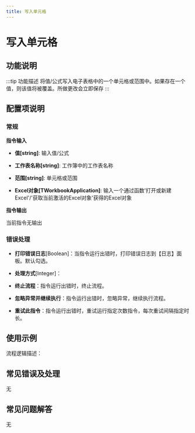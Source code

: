 ```yaml
---
title: 写入单元格
---
```


# 写入单元格

## 功能说明

:::tip 功能描述
将值/公式写入电子表格中的一个单元格或范围中。如果存在一个值，则该值将被覆盖。所做更改会立即保存
:::

## 配置项说明

### 常规

**指令输入**

- **值[string]**: 输入值/公式

- **工作表名称[string]**: 工作簿中的工作表名称

- **范围[string]**: 单元格或范围

- **Excel对象[TWorkbookApplication]**: 输入一个通过函数'打开或新建Excel'/'获取当前激活的Excel对象'获得的Excel对象


**指令输出**

当前指令无输出

### 错误处理

- **打印错误日志**[Boolean]：当指令运行出错时，打印错误日志到【日志】面板。默认勾选。

- **处理方式**[Integer]：

 - **终止流程**：指令运行出错时，终止流程。

 - **忽略异常并继续执行**：指令运行出错时，忽略异常，继续执行流程。

 - **重试此指令**：指令运行出错时，重试运行指定次数指令，每次重试间隔指定时长。

## 使用示例

流程逻辑描述：

## 常见错误及处理

无

## 常见问题解答

无

